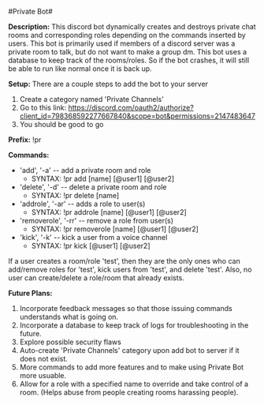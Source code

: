 #Private Bot#

**Description:** 
This discord bot dynamically creates and destroys private chat rooms and corresponding roles depending on the commands inserted by users. This bot is primarily used if members of a discord server was a private room to talk, but do not want to make a group dm.
This bot uses a database to keep track of the rooms/roles. So if the bot crashes, it will still be able to run like normal once it is back up.

**Setup:** There are a couple steps to add the bot to your server
1. Create a category named 'Private Channels'
2. Go to this link: https://discord.com/oauth2/authorize?client_id=798368592277667840&scope=bot&permissions=2147483647
3. You should be good to go

**Prefix:** !pr

**Commands:**
* 'add', '-a' -- add a private room and role
  * SYNTAX: !pr add [name] [@user1] [@user2]
* 'delete', '-d' -- delete a private room and role
  * SYNTAX: !pr delete [name]
* 'addrole', '-ar' -- adds a role to user(s)
  * SYNTAX: !pr addrole [name] [@user1] [@user2]
* 'removerole', '-rr' -- remove a role from user(s)
  * SYNTAX: !pr removerole [name] [@user1] [@user2]
* 'kick', '-k' -- kick a user from a voice channel
  * SYNTAX: !pr kick [@user1] [@user2]

If a user creates a room/role 'test', then they are the only ones who can add/remove roles for 'test', kick users from 'test', and delete 'test'.
Also, no user can create/delete a role/room that already exists.

**Future Plans:**
1. Incorporate feedback messages so that those issuing commands understands what is going on.
1. Incorporate a database to keep track of logs for troubleshooting in the future.
1. Explore possible security flaws
1. Auto-create 'Private Channels' category upon add bot to server if it does not exist.
1. More commands to add more features and to make using Private Bot more usuable.
1. Allow for a role with a specified name to override and take control of a room. (Helps abuse from people creating rooms harassing people).
